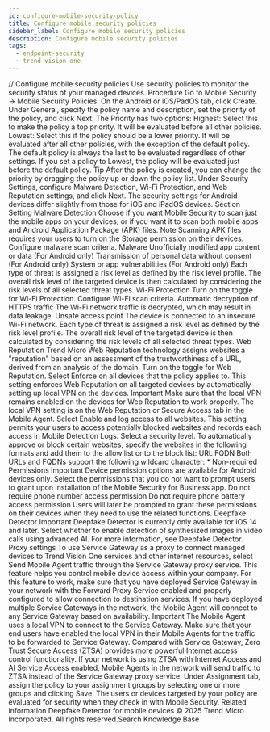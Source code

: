 ```yaml
---
id: configure-mobile-security-policy
title: Configure mobile security policies
sidebar_label: Configure mobile security policies
description: Configure mobile security policies
tags:
  - endpoint-security
  - trend-vision-one
---
```


/*<![CDATA[*/ $('#title').html($('meta[name=map-description]').attr('content')); /*]]>*/ Configure mobile security policies Use security policies to monitor the security status of your managed devices. Procedure Go to Mobile Security → Mobile Security Policies. On the Android or iOS/PadOS tab, click Create. Under General, specify the policy name and description, set the priority of the policy, and click Next. The Priority has two options: Highest: Select this to make the policy a top priority. It will be evaluated before all other policies. Lowest: Select this if the policy should be a lower priority. It will be evaluated after all other policies, with the exception of the default policy. The default policy is always the last to be evaluated regardless of other settings. If you set a policy to Lowest, the policy will be evaluated just before the default policy. Tip After the policy is created, you can change the priority by dragging the policy up or down the policy list. Under Security Settings, configure Malware Detection, Wi-Fi Protection, and Web Reputation settings, and click Next. The security settings for Android devices differ slightly from those for iOS and iPadOS devices. Section Setting Malware Detection Choose if you want Mobile Security to scan just the mobile apps on your devices, or if you want it to scan both mobile apps and Android Application Package (APK) files. Note Scanning APK files requires your users to turn on the Storage permission on their devices. Configure malware scan criteria. Malware Unofficially modified app content or data (For Android only) Transmission of personal data without consent (For Android only) System or app vulnerabilities (For Android only) Each type of threat is assigned a risk level as defined by the risk level profile. The overall risk level of the targeted device is then calculated by considering the risk levels of all selected threat types. Wi-Fi Protection Turn on the toggle for Wi-Fi Protection. Configure Wi-Fi scan criteria. Automatic decryption of HTTPS traffic The Wi-Fi network traffic is decrypted, which may result in data leakage. Unsafe access point The device is connected to an insecure Wi-Fi network. Each type of threat is assigned a risk level as defined by the risk level profile. The overall risk level of the targeted device is then calculated by considering the risk levels of all selected threat types. Web Reputation Trend Micro Web Reputation technology assigns websites a "reputation" based on an assessment of the trustworthiness of a URL, derived from an analysis of the domain. Turn on the toggle for Web Reputation. Select Enforce on all devices that the policy applies to. This setting enforces Web Reputation on all targeted devices by automatically setting up local VPN on the devices. Important Make sure that the local VPN remains enabled on the devices for Web Reputation to work properly. The local VPN setting is on the Web Reputation or Secure Access tab in the Mobile Agent. Select Enable and log access to all websites. This setting permits your users to access potentially blocked websites and records each access in Mobile Detection Logs. Select a security level. To automatically approve or block certain websites, specify the websites in the following formats and add them to the allow list or to the block list: URL FQDN Both URLs and FQDNs support the following wildcard character: * Non-required Permissions Important Device permission options are available for Android devices only. Select the permissions that you do not want to prompt users to grant upon installation of the Mobile Security for Business app. Do not require phone number access permission Do not require phone battery access permission Users will later be prompted to grant these permissions on their devices when they need to use the related functions. Deepfake Detector Important Deepfake Detector is currently only available for iOS 14 and later. Select whether to enable detection of synthesized images in video calls using advanced AI. For more information, see Deepfake Detector. Proxy settings To use Service Gateway as a proxy to connect managed devices to Trend Vision One services and other internet resources, select Send Mobile Agent traffic through the Service Gateway proxy service. This feature helps you control mobile device access within your company. For this feature to work, make sure that you have deployed Service Gateway in your network with the Forward Proxy Service enabled and properly configured to allow connection to destination services. If you have deployed multiple Service Gateways in the network, the Mobile Agent will connect to any Service Gateway based on availability. Important The Mobile Agent uses a local VPN to connect to the Service Gateway. Make sure that your end users have enabled the local VPN in their Mobile Agents for the traffic to be forwarded to Service Gateway. Compared with Service Gateway, Zero Trust Secure Access (ZTSA) provides more powerful Internet access control functionality. If your network is using ZTSA with Internet Access and AI Service Access enabled, Mobile Agents in the network will send traffic to ZTSA instead of the Service Gateway proxy service. Under Assignment tab, assign the policy to your assignment groups by selecting one or more groups and clicking Save. The users or devices targeted by your policy are evaluated for security when they check in with Mobile Security. Related information Deepfake Detector for mobile devices © 2025 Trend Micro Incorporated. All rights reserved.Search Knowledge Base